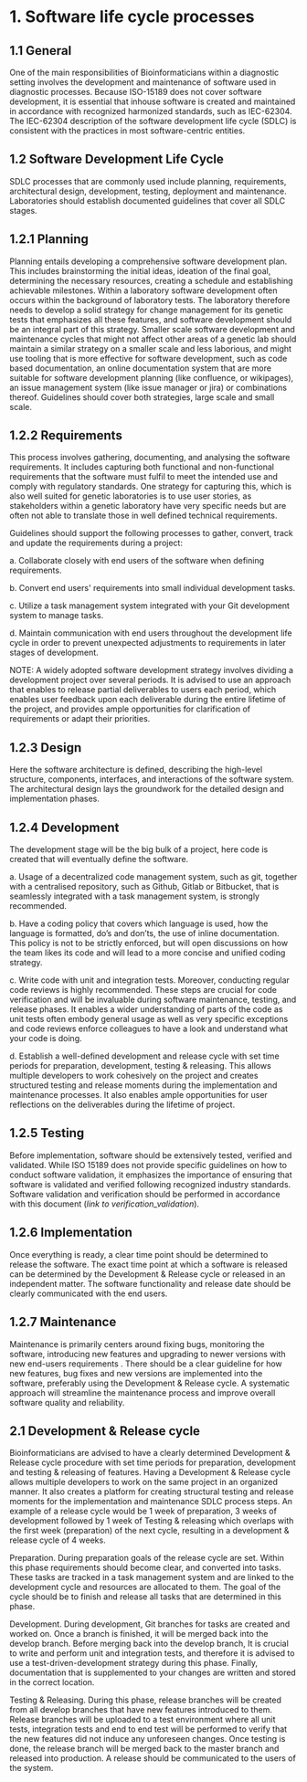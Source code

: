 # 1. Software life cycle processes

## 1.1 General
One of the main responsibilities of Bioinformaticians within a diagnostic setting involves the development and maintenance of software used in diagnostic processes. Because ISO-15189 does not cover software development, it is essential that inhouse software is created and maintained in accordance with recognized harmonized standards, such as IEC-62304. The IEC-62304 description of the software development life cycle (SDLC) is consistent with the practices in most software-centric entities. 

## 1.2 Software Development Life Cycle
SDLC processes that are commonly used include planning, requirements, architectural design, development, testing, deployment and maintenance. Laboratories should establish documented guidelines that cover all SDLC stages.

## 1.2.1 Planning
Planning entails developing a comprehensive software development plan. This includes brainstorming the initial ideas, ideation of the final goal, determining the necessary resources, creating a schedule and establishing achievable milestones. 
Within a laboratory software development often occurs within the background of laboratory tests. The laboratory therefore needs to develop a solid strategy for change management for its genetic tests that emphasizes all these features, and software development should be an integral part of this strategy. 
Smaller scale software development and maintenance cycles that might not affect other areas of a genetic lab should maintain a similar strategy on a smaller scale and less laborious, and might use tooling that is more effective for software development, such as code based documentation, an online documentation system that are more suitable for software development planning (like confluence, or wikipages), an issue management system (like issue manager or jira) or combinations thereof.
Guidelines should cover both strategies, large scale and small scale.

## 1.2.2 Requirements
This process involves gathering, documenting, and analysing the software requirements. It includes capturing both functional and non-functional requirements that the software must fulfil to meet the intended use and comply with regulatory standards. One strategy for capturing this, which is also well suited for genetic laboratories is to use user stories, as stakeholders within a genetic laboratory have very specific needs but are often not able to translate those in well defined technical requirements.

Guidelines should support the following processes to gather, convert, track and update the requirements during a project:  

  a.       Collaborate closely with end users of the software when defining requirements.

  b.       Convert end users' requirements into small individual development tasks.

  c.       Utilize a task management system integrated with your Git development system to manage tasks.

  d.       Maintain communication with end users throughout the development life cycle in order to prevent unexpected adjustments to requirements in later stages of development.

NOTE: A widely adopted software development strategy involves dividing a development project over several periods. It is advised to use an approach that enables to release partial deliverables to users each period, which enables user feedback upon each deliverable during the entire lifetime of the project, and provides ample opportunities for clarification of requirements or adapt their priorities.   

## 1.2.3 Design
Here the software architecture is defined, describing the high-level structure, components, interfaces, and interactions of the software system. The architectural design lays the groundwork for the detailed design and implementation phases.

## 1.2.4 Development
The development stage will be the big bulk of a project, here code is created that will eventually define the software.

  a.       Usage of a decentralized code management system, such as git, together with a centralised repository, such as Github, Gitlab or Bitbucket, that is seamlessly integrated with a task management system, is strongly recommended.

  b.       Have a coding policy that covers which language is used, how the language is formatted, do’s and don’ts, the use of inline documentation. This policy is not to be strictly enforced, but will open discussions on how the team likes its code and will lead to a more concise and unified coding strategy.

  c.       Write code with unit and integration tests. Moreover, conducting regular code reviews is highly recommended. These steps are crucial for code verification and will be invaluable during software maintenance, testing, and release phases. It enables a wider understanding of parts of the code as unit tests often embody general usage as well as very specific exceptions and code reviews enforce colleagues to have a look and understand what your code is doing.

  d.       Establish a well-defined development and release cycle with set time periods for preparation, development, testing & releasing. This allows multiple developers to work cohesively on the project and creates structured testing and release moments during the implementation and maintenance processes. It also enables ample opportunities for user reflections on the deliverables during the lifetime of project.

## 1.2.5 Testing
Before implementation, software should be extensively tested, verified and validated. While ISO 15189 does not provide specific guidelines on how to conduct software validation, it emphasizes the importance of ensuring that software is validated and verified following recognized industry standards. Software validation and verification should be performed in accordance with this document (_link to verification_validation_).

## 1.2.6 Implementation
Once everything is ready, a clear time point should be determined to release the software. The exact time point at which a software is released can be determined by the Development & Release cycle or released in an independent matter. The software functionality and release date should be clearly communicated with the end users.

## 1.2.7 Maintenance
Maintenance is primarily centers around fixing bugs, monitoring the software, introducing new features and upgrading to newer versions with new end-users requirements . There should be a clear guideline for how new features, bug fixes and new versions are implemented into the software, preferably using the Development & Release cycle. A systematic approach will streamline the maintenance process and improve overall software quality and reliability.

## 2.1 Development & Release cycle
Bioinformaticians are advised to have a clearly determined Development & Release cycle procedure with set time periods for preparation, development and testing & releasing of features. Having a Development & Release cycle allows multiple developers to work on the same project in an organized manner. It also creates a platform for creating structural testing and release moments for the implementation and maintenance SDLC process steps. An example of a release cycle would be 1 week of preparation, 3 weeks of development followed by 1 week of Testing & releasing which overlaps with the first week (preparation) of the next cycle, resulting in a development & release cycle of 4 weeks.

Preparation. During preparation goals of the release cycle are set. Within this phase requirements should become clear, and converted into tasks. These tasks are tracked in a task management system and are linked to the development cycle and resources are allocated to them. The goal of the cycle should be to finish and release all tasks that are determined in this phase.

Development. During development, Git branches for tasks are created and worked on. Once a branch is finished, it will be merged back into the develop branch. Before merging back into the develop branch, It is crucial to write and perform unit and integration tests, and therefore it is advised to use a test-driven-development strategy during this phase. Finally, documentation that is supplemented to your changes are written and stored in the correct location.

Testing & Releasing. During this phase, release branches will be created from all develop branches that have new features introduced to them. Release branches will be uploaded to a test environment where all unit tests, integration tests and end to end test will be performed to verify that the new features did not induce any unforeseen changes. Once testing is done, the release branch will be merged back to the master branch and released into production. A release should be communicated to the users of the system.

